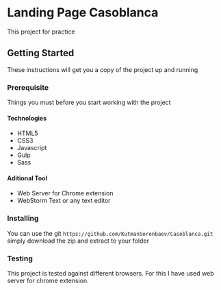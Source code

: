 # Landing Page Casoblanca

This project for practice

## Getting Started
These instructions will get you a copy of the project up and running


### Prerequisite
Things you must before you start working with the project

#### Technologies
* HTML5
* CSS3
* Javascript
* Gulp
* Sass

#### Aditional Tool
* Web Server for Chrome extension
* WebStorm Text or any text editor


### Installing
You can use the git `https://github.com/KutmanSoronbaev/Casoblanca.git`
simply download the zip and extract to your folder


### Testing
This project is tested against different browsers. For this I have used web server for chrome extension.
